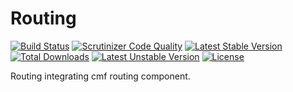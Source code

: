 Routing
====

[![Build Status](https://scrutinizer-ci.com/g/tadcka/Routing/badges/build.png?b=master)](https://scrutinizer-ci.com/g/tadcka/Routing/build-status/master)
[![Scrutinizer Code Quality](https://scrutinizer-ci.com/g/tadcka/Routing/badges/quality-score.png?b=master)](https://scrutinizer-ci.com/g/tadcka/Routing/?branch=master)
[![Latest Stable Version](https://poser.pugx.org/tadcka/routing/v/stable.svg)](https://packagist.org/packages/tadcka/routing) [![Total Downloads](https://poser.pugx.org/tadcka/routing/downloads.svg)](https://packagist.org/packages/tadcka/routing) [![Latest Unstable Version](https://poser.pugx.org/tadcka/routing/v/unstable.svg)](https://packagist.org/packages/tadcka/routing) [![License](https://poser.pugx.org/tadcka/routing/license.svg)](https://packagist.org/packages/tadcka/routing)

Routing integrating cmf routing component.
